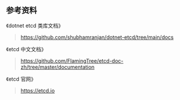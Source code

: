 ## 参考资料

《dotnet etcd 类库文档》
> https://github.com/shubhamranjan/dotnet-etcd/tree/main/docs

《etcd 中文文档》
> https://github.com/FlamingTree/etcd-doc-zh/tree/master/documentation

《etcd 官网》
> https://etcd.io
